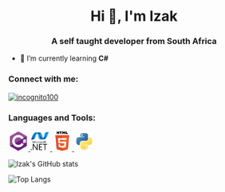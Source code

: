 <h1 align="center">Hi 👋, I'm Izak</h1>
<h3 align="center">A self taught developer from South Africa</h3>

- 🌱 I’m currently learning **C#**

<h3 align="left">Connect with me:</h3>
<p align="left">
<a href="https://dev.to/incognito100" target="blank"><img align="center" src="https://raw.githubusercontent.com/rahuldkjain/github-profile-readme-generator/master/src/images/icons/Social/devto.svg" alt="incognito100" height="30" width="40" /></a>
</p>

<h3 align="left">Languages and Tools:</h3>
<p align="left"> <a href="https://www.w3schools.com/cs/" target="_blank" rel="noreferrer"> <img src="https://raw.githubusercontent.com/devicons/devicon/master/icons/csharp/csharp-original.svg" alt="csharp" width="40" height="40"/> </a> <a href="https://dotnet.microsoft.com/" target="_blank" rel="noreferrer"> <img src="https://raw.githubusercontent.com/devicons/devicon/master/icons/dot-net/dot-net-original-wordmark.svg" alt="dotnet" width="40" height="40"/> </a> <a href="https://www.w3.org/html/" target="_blank" rel="noreferrer"> <img src="https://raw.githubusercontent.com/devicons/devicon/master/icons/html5/html5-original-wordmark.svg" alt="html5" width="40" height="40"/> </a> <a href="https://www.python.org" target="_blank" rel="noreferrer"> <img src="https://raw.githubusercontent.com/devicons/devicon/master/icons/python/python-original.svg" alt="python" width="40" height="40"/> </a> </p>

![Izak's GitHub stats](https://github-readme-stats-steel-beta-48.vercel.app/api?username=Incognito-100)

![Top Langs](https://github-readme-stats-steel-beta-48.vercel.app/api/top-langs/?username=Incognito-100)
